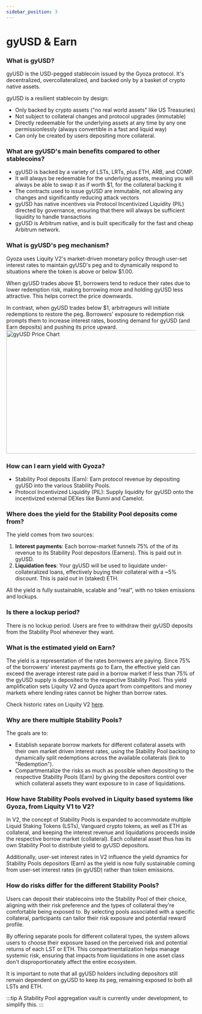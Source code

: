 ```yaml
---
sidebar_position: 3
---
```



# gyUSD & Earn

### What is gyUSD?

gyUSD is the USD-pegged stablecoin issued by the Gyoza protocol. It's decentralized, overcollateralized, and backed only by a basket of crypto native assets.

gyUSD is a resilient stablecoin by design:

* Only backed by crypto assets ("no real world assets" like US Treasuries)
* Not subject to collateral changes and protocol upgrades (immutable)
* Directly redeemable for the underlying assets at any time by any one permissionlessly (always convertible in a fast and liquid way)
* Can only be created by users depositing more collateral. 

### What are gyUSD's main benefits compared to other stablecoins?

* gyUSD is backed by a variety of LSTs, LRTs, plus ETH, ARB, and COMP.
* It will always be redeemable for the underlying assets, meaning you will always be able to swap it as if worth $1, for the collateral backing it
* The contracts used to issue gyUSD are immutable, not allowing any changes and significantly reducing attack vectors
* gyUSD has native incentives via Protocol Incentivized Liquidity (PIL) directed by governance, ensuring that there will always be sufficient liquidity to handle transactions
* gyUSD is Arbitrum native, and is built specifically for the fast and cheap Arbitrum network.

### What is gyUSD's peg mechanism?

Gyoza uses Liquity V2's market-driven monetary policy through user-set interest rates to maintain gyUSD's peg and to dynamically respond to situations where the token is above or below $1.00.

When gyUSD trades above $1, borrowers tend to reduce their rates due to lower redemption risk, making borrowing more and holding gyUSD less attractive. This helps correct the price downwards.

In contrast, when gyUSD trades below $1, arbitrageurs will initiate redemptions to restore the peg. Borrowers' exposure to redemption risk prompts them to increase interest rates, boosting demand for gyUSD (and Earn deposits) and pushing its price upward.
<img width="563" height="327" alt="gyUSD Price Chart" src="https://github.com/user-attachments/assets/b78b6905-618a-4a79-aad6-92a8ae12f017" />


### How can I earn yield with Gyoza?

* Stability Pool deposits (Earn): Earn protocol revenue by depositing gyUSD into the various Stability Pools.
* Protocol Incentivized Liquidity (PIL): Supply liquidity for gyUSD onto the incentivized external DEXes like Bunni and Camelot.

### Where does the yield for the Stability Pool deposits come from?

The yield comes from two sources:

1. **Interest payments**: Each borrow-market funnels 75% of the of its revenue to its Stability Pool depositors (Earners). This is paid out in gyUSD.
2. **Liquidation fees**: Your gyUSD will be used to liquidate under-collateralized loans, effectively buying their collateral with a \~5% discount. This is paid out in (staked) ETH.

All the yield is fully sustainable, scalable and "real", with no token emissions and lockups.

### Is there a lockup period? 

There is no lockup period. Users are free to withdraw their gyUSD deposits from the Stability Pool whenever they want.

### What is the estimated yield on Earn? 

The yield is a representation of the rates borrowers are paying. Since 75% of the borrowers' interest payments go to Earn, the effective yield can exceed the average interest rate paid in a borrow market if less than 75% of the gyUSD supply is deposited to the respective Stability Pool. This yield amplification sets Liquity V2 and Gyoza apart from competitors and money markets where lending rates cannot be higher than borrow rates.

Check historic rates on Liquity V2 [here](https://dune.com/liquity/liquity-v2#interest-rates).

### Why are there multiple Stability Pools?

The goals are to:

* Establish separate borrow markets for different collateral assets with their own market driven interest rates, using the Stability Pool backing to dynamically split redemptions across the available collaterals (link to "Redemption").
* Compartmentalize the risks as much as possible when depositing to the respective Stability Pools (Earn) by giving the depositors control over which collateral assets they want exposure to in case of liquidations.

### How have Stability Pools evolved in Liquity based systems like Gyoza, from Liquity V1 to V2?

In V2, the concept of Stability Pools is expanded to accommodate multiple Liquid Staking Tokens (LSTs), Vanguard crypto tokens, as well as ETH as collateral, and keeping the interest revenue and liquidations proceeds inside the respective borrow market (collateral). Each collateral asset thus has its own Stability Pool to distribute yield to gyUSD depositors.

Additionally, user-set interest rates in V2 influence the yield dynamics for  Stability Pools depositors (Earn) as the yield is now fully sustainable coming from user-set interest rates (in gyUSD) rather than token emissions.

### How do risks differ for the different Stability Pools?

Users can deposit their stablecoins into the Stability Pool of their choice, aligning with their risk preference and the types of collateral they're comfortable being exposed to. By selecting pools associated with a specific collateral, participants can tailor their risk exposure and potential reward profile.

By offering separate pools for different collateral types, the system allows users to choose their exposure based on the perceived risk and potential returns of each LST or ETH. This compartmentalization helps manage systemic risk, ensuring that impacts from liquidations in one asset class don't disproportionately affect the entire ecosystem.

It is important to note that all gyUSD holders including depositors still remain dependent on gyUSD to keep its peg, remaining exposed to both all LSTs and ETH.


:::tip
A Stability Pool aggregation vault is currently under development, to simplify this.
:::
